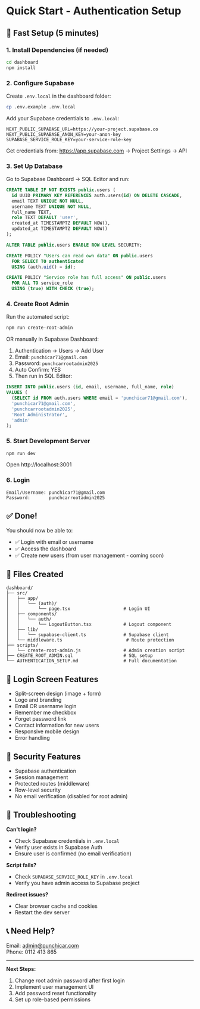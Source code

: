 # Quick Start - Authentication Setup

## 🚀 Fast Setup (5 minutes)

### 1. Install Dependencies (if needed)
```bash
cd dashboard
npm install
```

### 2. Configure Supabase

Create `.env.local` in the dashboard folder:
```bash
cp .env.example .env.local
```

Add your Supabase credentials to `.env.local`:
```env
NEXT_PUBLIC_SUPABASE_URL=https://your-project.supabase.co
NEXT_PUBLIC_SUPABASE_ANON_KEY=your-anon-key
SUPABASE_SERVICE_ROLE_KEY=your-service-role-key
```

Get credentials from: https://app.supabase.com → Project Settings → API

### 3. Set Up Database

Go to Supabase Dashboard → SQL Editor and run:
```sql
CREATE TABLE IF NOT EXISTS public.users (
  id UUID PRIMARY KEY REFERENCES auth.users(id) ON DELETE CASCADE,
  email TEXT UNIQUE NOT NULL,
  username TEXT UNIQUE NOT NULL,
  full_name TEXT,
  role TEXT DEFAULT 'user',
  created_at TIMESTAMPTZ DEFAULT NOW(),
  updated_at TIMESTAMPTZ DEFAULT NOW()
);

ALTER TABLE public.users ENABLE ROW LEVEL SECURITY;

CREATE POLICY "Users can read own data" ON public.users
  FOR SELECT TO authenticated
  USING (auth.uid() = id);

CREATE POLICY "Service role has full access" ON public.users
  FOR ALL TO service_role
  USING (true) WITH CHECK (true);
```

### 4. Create Root Admin

Run the automated script:
```bash
npm run create-root-admin
```

OR manually in Supabase Dashboard:
1. Authentication → Users → Add User
2. Email: `punchicar71@gmail.com`
3. Password: `punchcarrootadmin2025`
4. Auto Confirm: YES
5. Then run in SQL Editor:
```sql
INSERT INTO public.users (id, email, username, full_name, role)
VALUES (
  (SELECT id FROM auth.users WHERE email = 'punchicar71@gmail.com'),
  'punchicar71@gmail.com',
  'punchcarrootadmin2025',
  'Root Administrator',
  'admin'
);
```

### 5. Start Development Server

```bash
npm run dev
```

Open http://localhost:3001

### 6. Login

```
Email/Username: punchicar71@gmail.com
Password:       punchcarrootadmin2025
```

## ✅ Done!

You should now be able to:
- ✅ Login with email or username
- ✅ Access the dashboard
- ✅ Create new users (from user management - coming soon)

## 📁 Files Created

```
dashboard/
├── src/
│   ├── app/
│   │   └── (auth)/
│   │       └── page.tsx                    # Login UI
│   ├── components/
│   │   └── auth/
│   │       └── LogoutButton.tsx            # Logout component
│   ├── lib/
│   │   └── supabase-client.ts              # Supabase client
│   └── middleware.ts                        # Route protection
├── scripts/
│   └── create-root-admin.js                # Admin creation script
├── CREATE_ROOT_ADMIN.sql                   # SQL setup
└── AUTHENTICATION_SETUP.md                 # Full documentation
```

## 🎨 Login Screen Features

- Split-screen design (image + form)
- Logo and branding
- Email OR username login
- Remember me checkbox
- Forget password link
- Contact information for new users
- Responsive mobile design
- Error handling

## 🔐 Security Features

- Supabase authentication
- Session management
- Protected routes (middleware)
- Row-level security
- No email verification (disabled for root admin)

## 🐛 Troubleshooting

**Can't login?**
- Check Supabase credentials in `.env.local`
- Verify user exists in Supabase Auth
- Ensure user is confirmed (no email verification)

**Script fails?**
- Check `SUPABASE_SERVICE_ROLE_KEY` in `.env.local`
- Verify you have admin access to Supabase project

**Redirect issues?**
- Clear browser cache and cookies
- Restart the dev server

## 📞 Need Help?

Email: admin@punchicar.com  
Phone: 0112 413 865

---

**Next Steps:**
1. Change root admin password after first login
2. Implement user management UI
3. Add password reset functionality
4. Set up role-based permissions
